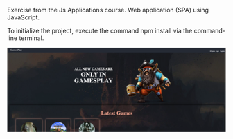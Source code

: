 Exercise from the Js Applications course. Web application (SPA) using JavaScript.

To initialize the project, execute the command npm install via the command-line terminal.



![alt text](https://raw.githubusercontent.com/denisdanailov/SoftUni-Software-Engineering/main/JS-Applications/GamesPlay%20SPA/images/screen.png)
